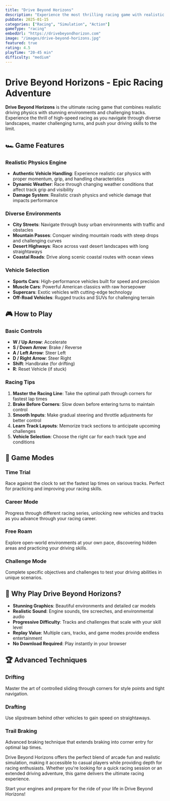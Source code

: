 ```yaml
---
title: "Drive Beyond Horizons"
description: "Experience the most thrilling racing game with realistic driving physics! Master high-speed racing, navigate challenging tracks, and conquer diverse terrains in this epic driving adventure."
pubDate: 2025-01-15
categories: ["Racing", "Simulation", "Action"]
gameType: "racing"
embedUrl: "https://drivebeyondhorizon.com"
image: "/images/drive-beyond-horizons.jpg"
featured: true
rating: 4.5
playTime: "20-45 min"
difficulty: "medium"
---
```


# Drive Beyond Horizons - Epic Racing Adventure

**Drive Beyond Horizons** is the ultimate racing game that combines realistic driving physics with stunning environments and challenging tracks. Experience the thrill of high-speed racing as you navigate through diverse landscapes, master challenging turns, and push your driving skills to the limit.

## 🏎️ Game Features

### Realistic Physics Engine
- **Authentic Vehicle Handling**: Experience realistic car physics with proper momentum, grip, and handling characteristics
- **Dynamic Weather**: Race through changing weather conditions that affect track grip and visibility
- **Damage System**: Realistic crash physics and vehicle damage that impacts performance

### Diverse Environments
- **City Streets**: Navigate through busy urban environments with traffic and obstacles
- **Mountain Passes**: Conquer winding mountain roads with steep drops and challenging curves
- **Desert Highways**: Race across vast desert landscapes with long straightaways
- **Coastal Roads**: Drive along scenic coastal routes with ocean views

### Vehicle Selection
- **Sports Cars**: High-performance vehicles built for speed and precision
- **Muscle Cars**: Powerful American classics with raw horsepower
- **Supercars**: Exotic vehicles with cutting-edge technology
- **Off-Road Vehicles**: Rugged trucks and SUVs for challenging terrain

## 🎮 How to Play

### Basic Controls
- **W / Up Arrow**: Accelerate
- **S / Down Arrow**: Brake / Reverse
- **A / Left Arrow**: Steer Left
- **D / Right Arrow**: Steer Right
- **Shift**: Handbrake (for drifting)
- **R**: Reset Vehicle (if stuck)

### Racing Tips
1. **Master the Racing Line**: Take the optimal path through corners for fastest lap times
2. **Brake Before Corners**: Slow down before entering turns to maintain control
3. **Smooth Inputs**: Make gradual steering and throttle adjustments for better control
4. **Learn Track Layouts**: Memorize track sections to anticipate upcoming challenges
5. **Vehicle Selection**: Choose the right car for each track type and conditions

## 🏁 Game Modes

### Time Trial
Race against the clock to set the fastest lap times on various tracks. Perfect for practicing and improving your racing skills.

### Career Mode
Progress through different racing series, unlocking new vehicles and tracks as you advance through your racing career.

### Free Roam
Explore open-world environments at your own pace, discovering hidden areas and practicing your driving skills.

### Challenge Mode
Complete specific objectives and challenges to test your driving abilities in unique scenarios.

## 🌟 Why Play Drive Beyond Horizons?

- **Stunning Graphics**: Beautiful environments and detailed car models
- **Realistic Sound**: Engine sounds, tire screeches, and environmental audio
- **Progressive Difficulty**: Tracks and challenges that scale with your skill level
- **Replay Value**: Multiple cars, tracks, and game modes provide endless entertainment
- **No Download Required**: Play instantly in your browser

## 🏆 Advanced Techniques

### Drifting
Master the art of controlled sliding through corners for style points and tight navigation.

### Drafting
Use slipstream behind other vehicles to gain speed on straightaways.

### Trail Braking
Advanced braking technique that extends braking into corner entry for optimal lap times.

Drive Beyond Horizons offers the perfect blend of arcade fun and realistic simulation, making it accessible to casual players while providing depth for racing enthusiasts. Whether you're looking for a quick racing session or an extended driving adventure, this game delivers the ultimate racing experience.

Start your engines and prepare for the ride of your life in Drive Beyond Horizons!